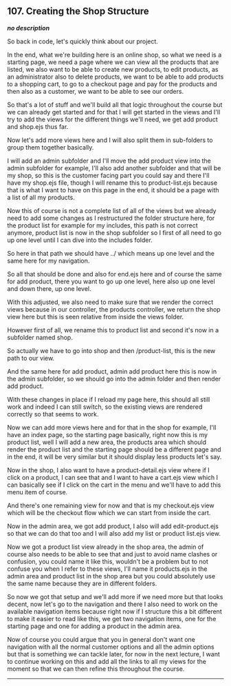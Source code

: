 ## 107. Creating the Shop Structure

<strong><em>no description</em></strong>

So back in code, let's quickly think about our project. 

In the end, what we're building here is an online shop, so what we need is a
starting page, we need a page where we can view all the products that are
listed, we also want to be able to create new products, to edit products, as an
administrator also to delete products, we want to be able to add products to a
shopping cart, to go to a checkout page and pay for the products and then also
as a customer, we want to be able to see our orders. 

So that's a lot of stuff and we'll build all that logic throughout the course
but we can already get started and for that I will get started in the views and
I'll try to add the views for the different things we'll need, we get add
product and shop.ejs thus far. 

Now let's add more views here and I will also split them in sub-folders to group
them together basically. 

I will add an admin subfolder and I'll move the add product view into the admin
subfolder for example, I'll also add another subfolder and that will be my shop,
so this is the customer facing part you could say and there I'll have my
shop.ejs file, though I will rename this to product-list.ejs because that is
what I want to have on this page in the end, it should be a page with a list of
all my products. 

Now this of course is not a complete list of all of the views but we already
need to add some changes as I restructured the folder structure here, for the
product list for example for my includes, this path is not correct anymore,
product list is now in the shop subfolder so I first of all need to go up one
level until I can dive into the includes folder. 

So here in that path we should have ../ which means up one level and the same
here for my navigation. 

So all that should be done and also for end.ejs here and of course the same for
add product, there you want to go up one level, here also up one level and down
there, up one level. 

With this adjusted, we also need to make sure that we render the correct views
because in our controller, the products controller, we return the shop view here
but this is seen relative from inside the views folder. 

However first of all, we rename this to product list and second it's now in a
subfolder named shop. 

So actually we have to go into shop and then /product-list, this is the new path
to our view. 

And the same here for add product, admin add product here this is now in the
admin subfolder, so we should go into the admin folder and then render add
product. 

With these changes in place if I reload my page here, this should all still work
and indeed I can still switch, so the existing views are rendered correctly so
that seems to work. 

Now we can add more views here and for that in the shop for example, I'll have
an index page, so the starting page basically, right now this is my product
list, well I will add a new area, the products area which should render the
product list and the starting page should be a different page and in the end, it
will be very similar but it should display less products let's say. 

Now in the shop, I also want to have a product-detail.ejs view where if I click
on a product, I can see that and I want to have a cart.ejs view which I can
basically see if I click on the cart in the menu and we'll have to add this menu
item of course. 

And there's one remaining view for now and that is my checkout.ejs view which
will be the checkout flow which we can start from inside the cart. 

Now in the admin area, we got add product, I also will add edit-product.ejs so
that we can do that too and I will also add my list or product list.ejs view. 

Now we got a product list view already in the shop area, the admin of course
also needs to be able to see that and just to avoid name clashes or confusion,
you could name it like this, wouldn't be a problem but to not confuse you when I
refer to these views, I'll name it products.ejs in the admin area and product
list in the shop area but you could absolutely use the same name because they
are in different folders. 

So now we got that setup and we'll add more if we need more but that looks
decent, now let's go to the navigation and there I also need to work on the
available navigation items because right now if I structure this a bit different
to make it easier to read like this, we get two navigation items, one for the
starting page and one for adding a product in the admin area. 

Now of course you could argue that you in general don't want one navigation with
all the normal customer options and all the admin options but that is something
we can tackle later, for now in the next lecture, I want to continue working on
this and add all the links to all my views for the moment so that we can then
refine this throughout the course. 

---